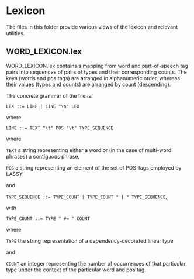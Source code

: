 # Lexicon

The files in this folder provide various views of the lexicon and relevant utilities.  

## WORD_LEXICON.lex
WORD_LEXICON.lex contains a mapping from word and part-of-speech tag pairs into sequences of pairs of types and their 
corresponding counts.
The keys (words and pos tags) are arranged in alphanumeric order, whereas their values (types and counts) are arranged 
by count (descending).

The concrete grammar of the file is:

 `LEX ::= LINE | LINE "\n" LEX`
 
 where 
 
 `LINE ::= TEXT "\t" POS "\t" TYPE_SEQUENCE`
 
 where 
 
 `TEXT` a string representing either a word or (in the case of multi-word phrases) a contiguous phrase,
 
 `POS` a string representing an element of the set of POS-tags employed by LASSY
 
 and 
 
 `TYPE_SEQUENCE ::= TYPE_COUNT | TYPE_COUNT " | " TYPE_SEQUENCE`,
 
 with 
 
 `TYPE_COUNT ::= TYPE " #= " COUNT ` 
 
 where
 
 `TYPE` the string representation of a dependency-decorated linear type
 
 and 
 
 `COUNT` an integer representing the number of occurrences of that particular type under the context of the particular word and pos tag.